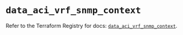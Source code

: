 # `data_aci_vrf_snmp_context`

Refer to the Terraform Registry for docs: [`data_aci_vrf_snmp_context`](https://registry.terraform.io/providers/ciscodevnet/aci/2.17.0/docs/data-sources/vrf_snmp_context).
